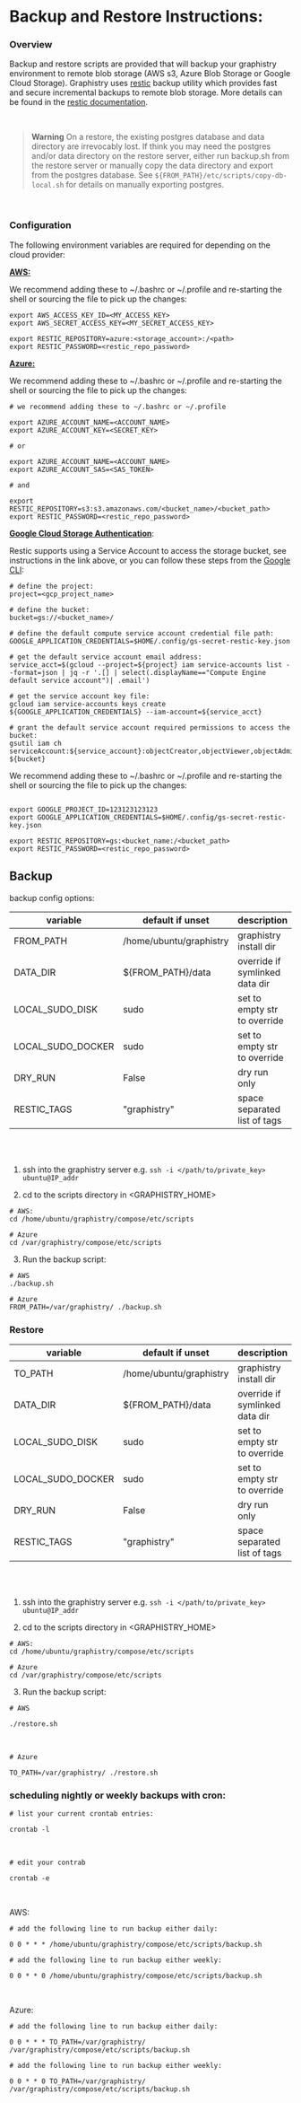 # Backup and Restore Instructions: 

### Overview

Backup and restore scripts are provided that will backup your graphistry environment to remote blob storage (AWS s3, Azure Blob Storage or Google Cloud Storage). Graphistry uses [restic](https://restic.net/) backup utility which provides fast and secure incremental backups to remote blob storage. More details can be found in the [restic documentation](https://restic.readthedocs.io/en/stable/index.html).

<br>

> **Warning** 
> On a restore, the existing postgres database and data directory are irrevocably lost. If think you may need the postgres and/or data directory on the restore server, either run backup.sh from the restore server or manually copy the data directory and export from the postgres database. See `${FROM_PATH}/etc/scripts/copy-db-local.sh` for details on manually exporting postgres. 


<br> 

### Configuration

The following environment variables are required for depending on the cloud provider: 

[**AWS:**](https://restic.readthedocs.io/en/stable/030_preparing_a_new_repo.html#amazon-s3)

We recommend adding these to ~/.bashrc or ~/.profile and re-starting the shell or sourcing the file to pick up the changes: 

```
export AWS_ACCESS_KEY_ID=<MY_ACCESS_KEY>
export AWS_SECRET_ACCESS_KEY=<MY_SECRET_ACCESS_KEY>

export RESTIC_REPOSITORY=azure:<storage_account>:/<path>
export RESTIC_PASSWORD=<restic_repo_password>

```

[**Azure:**](https://restic.readthedocs.io/en/stable/030_preparing_a_new_repo.html#microsoft-azure-blob-storage)

We recommend adding these to ~/.bashrc or ~/.profile and re-starting the shell or sourcing the file to pick up the changes: 

```
# we recommend adding these to ~/.bashrc or ~/.profile 

export AZURE_ACCOUNT_NAME=<ACCOUNT_NAME>
export AZURE_ACCOUNT_KEY=<SECRET_KEY>

# or

export AZURE_ACCOUNT_NAME=<ACCOUNT_NAME>
export AZURE_ACCOUNT_SAS=<SAS_TOKEN>

# and 

export RESTIC_REPOSITORY=s3:s3.amazonaws.com/<bucket_name>/<bucket_path>
export RESTIC_PASSWORD=<restic_repo_password>

```

[**Google Cloud Storage Authentication**](https://restic.readthedocs.io/en/stable/030_preparing_a_new_repo.html#google-cloud-storage): 

Restic supports using a Service Account to access the storage bucket, see instructions in the link above, or you can follow these steps from the [Google CLI](https://cloud.google.com/sdk/gcloud): 

```
# define the project: 
project=<gcp_project_name>

# define the bucket: 
bucket=gs://<bucket_name>/

# define the default compute service account credential file path: 
GOOGLE_APPLICATION_CREDENTIALS=$HOME/.config/gs-secret-restic-key.json

# get the default service account email address:
service_acct=$(gcloud --project=${project} iam service-accounts list --format=json | jq -r '.[] | select(.displayName=="Compute Engine default service account")| .email')

# get the service account key file:
gcloud iam service-accounts keys create ${GOOGLE_APPLICATION_CREDENTIALS} --iam-account=${service_acct}

# grant the default service account required permissions to access the bucket: 
gsutil iam ch serviceAccount:${service_account}:objectCreator,objectViewer,objectAdmin ${bucket}

```

We recommend adding these to ~/.bashrc or ~/.profile and re-starting the shell or sourcing the file to pick up the changes: 

```

export GOOGLE_PROJECT_ID=123123123123
export GOOGLE_APPLICATION_CREDENTIALS=$HOME/.config/gs-secret-restic-key.json

export RESTIC_REPOSITORY=gs:<bucket_name:/<bucket_path>
export RESTIC_PASSWORD=<restic_repo_password>

```


## Backup

backup config options: 

| variable          | default if unset                      | description                    |
|-------------------|---------------------------------------|--------------------------------|
| FROM_PATH         | /home/ubuntu/graphistry               | graphistry install dir         |
| DATA_DIR          | ${FROM_PATH}/data                     | override if symlinked data dir |
| LOCAL_SUDO_DISK   | sudo                                  | set to empty str to override   |
| LOCAL_SUDO_DOCKER | sudo                                  | set to empty str to override   |
| DRY_RUN           | False                                 | dry run only                   |
| RESTIC_TAGS       | "graphistry"                          | space separated list of tags   |

<br><br>

1. ssh into the graphistry server e.g. `ssh -i </path/to/private_key> ubuntu@IP_addr`

2. cd to the scripts directory in <GRAPHISTRY_HOME>

```
# AWS: 
cd /home/ubuntu/graphistry/compose/etc/scripts

# Azure 
cd /var/graphistry/compose/etc/scripts

```

3. Run the backup script: 

```
# AWS
./backup.sh

# Azure
FROM_PATH=/var/graphistry/ ./backup.sh 
```


### Restore

| variable          | default if unset                      | description                    |
|-------------------|---------------------------------------|--------------------------------|
| TO_PATH           | /home/ubuntu/graphistry               | graphistry install dir         |
| DATA_DIR          | ${FROM_PATH}/data                     | override if symlinked data dir |
| LOCAL_SUDO_DISK   | sudo                                  | set to empty str to override   |
| LOCAL_SUDO_DOCKER | sudo                                  | set to empty str to override   |
| DRY_RUN           | False                                 | dry run only                   |
| RESTIC_TAGS       | "graphistry"                          | space separated list of tags   |

<br><br>

1. ssh into the graphistry server e.g. `ssh -i </path/to/private_key> ubuntu@IP_addr`

2. cd to the scripts directory in <GRAPHISTRY_HOME>

```
# AWS: 
cd /home/ubuntu/graphistry/compose/etc/scripts

# Azure 
cd /var/graphistry/compose/etc/scripts

```

3. Run the backup script: 


```
# AWS

./restore.sh
```

<br> 

```
# Azure

TO_PATH=/var/graphistry/ ./restore.sh 
```



### scheduling nightly or weekly backups with cron: 

```
# list your current crontab entries: 

crontab -l 
```

<br> 

```
# edit your contrab

crontab -e 
```

<br> 

AWS: 
```
# add the following line to run backup either daily: 

0 0 * * * /home/ubuntu/graphistry/compose/etc/scripts/backup.sh 

# add the following line to run backup either weekly: 

0 0 * * 0 /home/ubuntu/graphistry/compose/etc/scripts/backup.sh
```

<br> 

Azure: 

```
# add the following line to run backup either daily: 

0 0 * * * TO_PATH=/var/graphistry/ /var/graphistry/compose/etc/scripts/backup.sh 

# add the following line to run backup either weekly: 

0 0 * * 0 TO_PATH=/var/graphistry/ /var/graphistry/compose/etc/scripts/backup.sh
```



